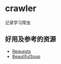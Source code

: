 # crawler

记录学习爬虫

## 好用及参考的资源

* [Requests](http://cn.python-requests.org/zh_CN/latest/#id3)
* [BeautifulSoup](http://beautifulsoup.readthedocs.io/zh_CN/latest/)
